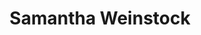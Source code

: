---
name: Samantha Weinstock
title: Samantha Weinstock
permalink: /team/samantha-weinstock/
image_id: attJt6jgFKLRtY9cO
image_path: /assets/img/import/bio/samantha-weinstock/samantha-weinstock.jpg
job_title: Head of Operations and Partnerships
cohort_year:
portfolio:
blurb: <p>Samantha Weinstock (she/her) runs operations and manages partnerships for xD and provides research help and project management for xD projects. Sam brings extensive nonprofit and academic experience to the team. Prior to xD, Sam was the Executive Director of a research nonprofit, Center of Complex Interventions, where she set the strategic vision for the organization, ran day-to-day operations, and worked closely with the CCI research team on various research projects. Before CCI, Sam was the Director of Administration at YarnLabs Inc, a fiscal sponsor for non-profits. She also previously managed research at MIT and worked as a researcher at Harvard Law School and the Berkman Klein Center for Internet &amp; Society. Before entering the academic and non-profit space, Sam worked at Google. </p>

skillsets: Technical Project Management
---